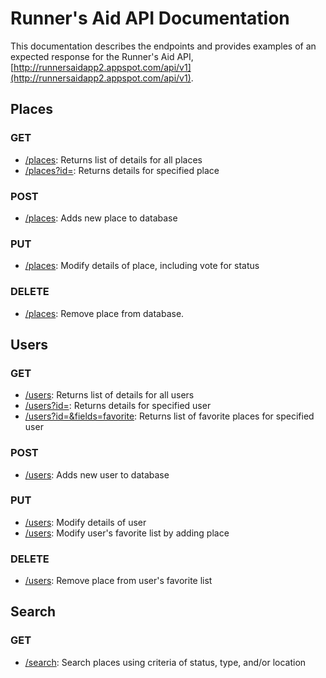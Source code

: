 # Runner's Aid API Documentation

This documentation describes the endpoints and provides examples of an expected response for the Runner's Aid API, [http://runnersaidapp2.appspot.com/api/v1](http://runnersaidapp2.appspot.com/api/v1).

## Places

### GET
- [/places](https://github.com/abroederdorf/MobileAndCloudClass/tree/master/Hw3/documentation/places/getList.md): Returns list of details for all places
- [/places?id=](https://github.com/abroederdorf/MobileAndCloudClass/tree/master/Hw3/documentation/places/getPlace.md): Returns details for specified place

### POST
- [/places](https://github.com/abroederdorf/MobileAndCloudClass/tree/master/Hw3/documentation/places/post.md): Adds new place to database

### PUT
- [/places](https://github.com/abroederdorf/MobileAndCloudClass/tree/master/Hw3/documentation/places/put.md): Modify details of place, including vote for status

### DELETE
- [/places](https://github.com/abroederdorf/MobileAndCloudClass/tree/master/Hw3/documentation/places/delete.md): Remove place from database.

## Users

### GET
- [/users](https://github.com/abroederdorf/MobileAndCloudClass/tree/master/Hw3/documentation/users/getList.md): Returns list of details for all users
- [/users?id=](https://github.com/abroederdorf/MobileAndCloudClass/tree/master/Hw3/documentation/users/getUser.md): Returns details for specified user
- [/users?id=&fields=favorite](https://github.com/abroederdorf/MobileAndCloudClass/tree/master/Hw3/documentation/users/getFavs.md): Returns list of favorite places for specified user

### POST
- [/users](https://github.com/abroederdorf/MobileAndCloudClass/tree/master/Hw3/documentation/users/post.md): Adds new user to database

### PUT
- [/users](https://github.com/abroederdorf/MobileAndCloudClass/tree/master/Hw3/documentation/users/putUser.md): Modify details of user
- [/users](https://github.com/abroederdorf/MobileAndCloudClass/tree/master/Hw3/documentation/users/putFav.md): Modify user's favorite list by adding place

### DELETE
- [/users](https://github.com/abroederdorf/MobileAndCloudClass/tree/master/Hw3/documentation/users/deleteFav.md): Remove place from user's favorite list

## Search

### GET
- [/search](https://github.com/abroederdorf/MobileAndCloudClass/tree/master/Hw3/documentation/search/get.md): Search places using criteria of status, type, and/or location